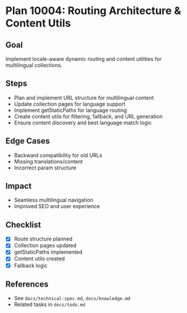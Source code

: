 # Plan 10004: Routing Architecture & Content Utils

## Goal
Implement locale-aware dynamic routing and content utilities for multilingual collections.

## Steps
- Plan and implement URL structure for multilingual content
- Update collection pages for language support
- Implement getStaticPaths for language routing
- Create content utils for filtering, fallback, and URL generation
- Ensure content discovery and best language match logic

## Edge Cases
- Backward compatibility for old URLs
- Missing translations/content
- Incorrect param structure

## Impact
- Seamless multilingual navigation
- Improved SEO and user experience

## Checklist
- [x] Route structure planned
- [x] Collection pages updated
- [x] getStaticPaths implemented
- [x] Content utils created
- [x] Fallback logic

## References
- See `docs/technical-spec.md`, `docs/knowledge.md`
- Related tasks in `docs/todo.md`
